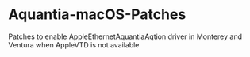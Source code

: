 # Aquantia-macOS-Patches
Patches to enable AppleEthernetAquantiaAqtion driver in Monterey and Ventura when AppleVTD is not available
